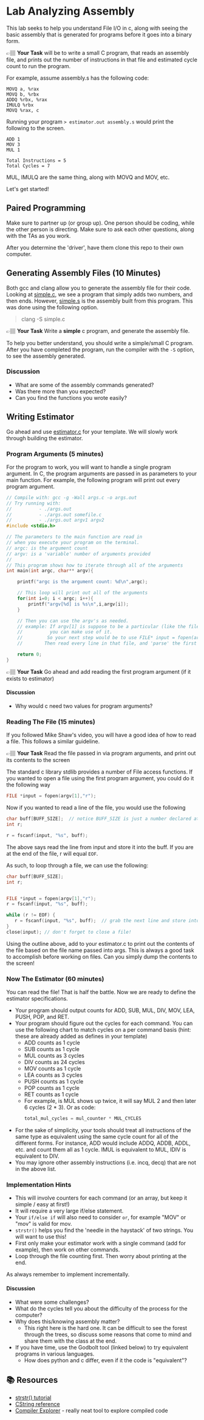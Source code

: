 # Lab Analyzing Assembly

This lab seeks to help you understand File I/O in c, along with seeing the basic assembly that is generated for programs before it goes into a binary form.

👉🏽 **Your Task** will be to write a small C program, that reads an assembly file, and prints out the number of instructions in that file and estimated  cycle count to run the program. 

For example, assume  assembly.s has the following code:
```
MOVQ a, %rax
MOVQ b, %rbx
ADDQ %rbx, %rax
IMULQ %rbx
MOVQ %rax, c
```

Running your program `> estimator.out assembly.s` would print the following to the screen.

```
ADD 1
MOV 3
MUL 1

Total Instructions = 5
Total Cycles = 7
```
MUL, IMULQ are the same thing, along with MOVQ and MOV, etc. 

Let's get started! 

## Paired Programming
Make sure to partner up (or group up). One person should be coding, while the other person is directing. Make sure to ask each other questions, along with the TAs as you work. 

After you determine the 'driver', have them clone this repo to their own computer. 

## Generating Assembly Files (10 Minutes)

Both gcc and clang allow you to generate the assembly file for their code.  Looking at [simple.c], we see a program that
simply adds two numbers, and then ends. However, [simple.s] is the assembly built from this program. This was done using the following option.

> clang -S simple.c

👉🏽 **Your Task** Write a **simple** c program, and generate the assembly file.

To help you better understand, you should write a simple/small C program. After you have completed the program, run the compiler with the `-S` option, to see the assembly generated. 

### Discussion
* What are some of the assembly commands generated? 
* Was there more than you expected? 
* Can you find the functions you wrote easily?

## Writing Estimator

Go ahead and use [estimator.c] for your template. We will slowly work through building the estimator. 

### Program Arguments (5 minutes)

For the program to work, you will want to handle a single program argument. In C, the program arguments are passed in as parameters to your main function. For example, the following program will print out every program argument.

```c
// Compile with: gcc -g -Wall args.c -o args.out
// Try running with:
//          - ./args.out
//          - ./args.out somefile.c
//          - ./args.out argv1 argv2
#include <stdio.h>

// The parameters to the main function are read in
// when you execute your program on the terminal.
// argc: is the argument count
// argv: is a 'variable' number of arguments provided
//
// This program shows how to iterate through all of the arguments
int main(int argc, char** argv){

    printf("argc is the argument count: %d\n",argc);

    // This loop will print out all of the arguments
    for(int i=0; i < argc; i++){
        printf("argv[%d] is %s\n",i,argv[i]);
    }

    // Then you can use the argv's as needed.
    // example: If argv[1] is suppose to be a particular (like the filename), 
    //          you can make use of it.
    //         So your next step would be to use FILE* input = fopen(argv[1],"r");
    //        Then read every line in that file, and 'parse' the first few characters

    return 0;
}
```

👉🏽 **Your Task**  Go ahead and add reading the first program argument (if it exists to estimator)

#### Discussion
* Why would c need two values for program arguments? 

### Reading The File (15 minutes)
If you followed Mike Shaw's video, you will have a good idea of how to read a file. This follows a similar guideline. 

👉🏽 **Your Task**  Read the file passed in via program arguments, and print out its contents to the screen 

The standard c library stdlib provides a number of File access functions.  If you wanted to open a file using the first 
program argument, you could do it the following way

```c
FILE *input = fopen(argv[1],"r");
```

Now if you wanted to read a line of the file, you would use the following

```c
char buff[BUFF_SIZE];  // notice BUFF_SIZE is just a number declared at the top
int r;

r = fscanf(input, "%s", buff);
```

The above says read the line from input and store it into the buff. If you are at the end of the file, r will equal `EOF`.

As such, to loop through a file, we can use the following:

```c
char buff[BUFF_SIZE]; 
int r;


FILE *input = fopen(argv[1],"r");
r = fscanf(input, "%s", buff);

while (r != EOF) {
   r = fscanf(input, "%s", buff);  // grab the next line and store into buff
}
close(input); // don't forget to close a file!
```

Using the outline above, add to your estimator.c to print out the contents of the file based on the file name passed into args. This is always a good task to accomplish before working on files. Can you simply dump the contents to the screen! 

### Now The Estimator (60 minutes)

You can read the file! That is half the battle. Now we are ready to define the estimator specifications. 

* Your program should output counts for ADD, SUB, MUL, DIV, MOV, LEA, PUSH, POP, and RET. 
* Your program should figure out the cycles for each command. You can use the following chart to match cycles on a per command basis (hint: these are already added as defines in your template)
  * ADD counts as 1 cycle
  * SUB counts as 1 cycle
  * MUL counts as 3 cycles
  * DIV counts as 24 cycles
  * MOV counts as 1 cycle
  * LEA counts as 3 cycles
  * PUSH counts as 1 cycle
  * POP counts as 1 cycle
  * RET counts as 1 cycle
  * For example, is MUL shows up twice, it will say MUL 2 and then later 6 cycles (2 * 3). Or as code:
    ```c
    total_mul_cycles = mul_counter * MUL_CYCLES
    ```
* For the sake of simplicity, your tools should treat all instructions of the same type as equivalent using the same cycle count for all of the different forms. For instance, ADD would include ADDQ, ADDB, ADDL, etc. and count them all as 1 cycle.
IMUL is equivalent to MUL, IDIV is equivalent to DIV.
* You may ignore other assembly instructions (i.e. incq, decq) that are not in the above list.

### Implementation Hints
* This will involve counters for each command (or an array, but keep it simple / easy at first!) 
* It will require a very large if/else statement. 
* Your `if/else if`  will also need to consider `or`, for example "MOV" or "mov" is valid for mov. 
* `strstr()` helps you find the 'needle in the haystack' of two strings. You will want to use this!
* First only make your estimator work with a single command (add for example), then work on other commands. 
* Loop through the file counting first. Then worry about printing at the end. 

As always remember to implement incrementally. 

#### Discussion
* What were some challenges?
* What do the cycles tell you about the difficulty of the process for the computer?
* Why does this/knowing assembly matter?
  * This right here is the hard one. It can be difficult to see the forest through the trees, so discuss some reasons that come to mind and share them with the class at the end. 
* If you have time, use the Godbolt tool (linked below) to try equivalent programs in various languages. 
  * How does python and c differ, even if it the code is "equivalent"?


## 📚 Resources

* [strstr() tutorial](https://www.tutorialspoint.com/c_standard_library/c_function_strstr.htm)
* [CString reference](https://cplusplus.com/reference/cstring/)
* [Compiler Explorer](https://godbolt.org/) - really neat tool to explore compiled code


[simple.c]: simple.c
[simple.s]: simple.s
[estimator.c]: estimator.c